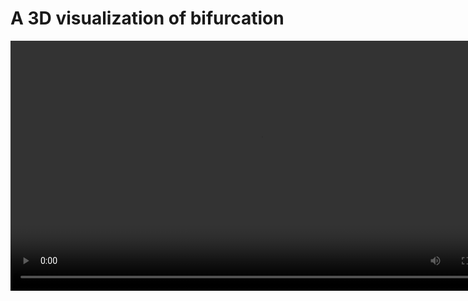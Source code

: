 # A 3D visualization of bifurcation


<video src="../../_static/videos/bifurcation-3D-720p.mp4" type="video/mp4" width="800" controls loop/>
